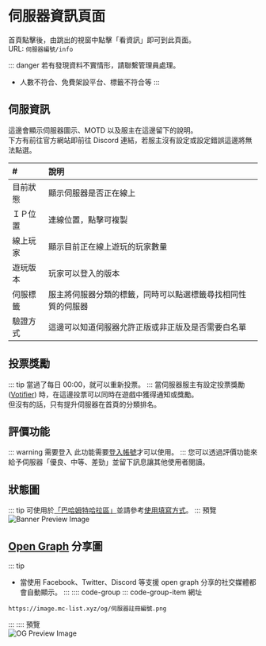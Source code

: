 # 伺服器資訊頁面
首頁點擊後，由跳出的視窗中點擊「看資訊」即可到此頁面。  
URL: `伺服器編號/info`

::: danger
若有發現資料不實情形，請聯繫管理員處理。
- 人數不符合、免費架設平台、標籤不符合等
:::

## 伺服資訊
這邊會顯示伺服器圖示、MOTD 以及服主在這邊留下的說明。  
下方有前往官方網站即前往 Discord 連結，若服主沒有設定或設定錯誤這邊將無法點選。  
  
|#|說明|
|:-------|:-------|
|目前狀態|顯示伺服器是否正在線上|
|ＩＰ位置|連線位置，點擊可複製|
|線上玩家|顯示目前正在線上遊玩的玩家數量|
|遊玩版本|玩家可以登入的版本|
|伺服標籤|服主將伺服器分類的標籤，同時可以點選標籤尋找相同性質的伺服器|
|驗證方式|這邊可以知道伺服器允許正版或非正版及是否需要白名單|

## 投票獎勵
::: tip
當過了每日 00:00，就可以重新投票。
:::
當伺服器服主有設定投票獎勵 ([Votifier](https://haer0248.me/475/)) 時，在這邊投票可以同時在遊戲中獲得通知或獎勵。  
但沒有的話，只有提升伺服器在首頁的分類排名。

## 評價功能
::: warning 需要登入
此功能需要[登入帳號](https://www.mc-list.xyz/user)才可以使用。
:::
您可以透過評價功能來給予伺服器「優良、中等、差勁」並留下訊息讓其他使用者閱讀。

## 狀態圖
::: tip
可使用於[「巴哈姆特哈拉區」](https://forum.gamer.com.tw/B.php?bsn=18673)並請參考[使用填寫方式](/other/banner.md)。
::: 
預覽  
![Banner Preview Image](https://image.mc-list.xyz/banner/20-1.png)

## [Open Graph](https://ogp.me/) 分享圖
::: tip
- 當使用 Facebook、Twitter、Discord 等支援 open graph 分享的社交媒體都會自動顯示。
::: 
:::: code-group
::: code-group-item 網址
```:no-line-numbers
https://image.mc-list.xyz/og/伺服器註冊編號.png
```
:::
::::
預覽  
![OG Preview Image](https://image.mc-list.xyz/og/1.png)